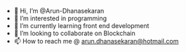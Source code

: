 - 👋 Hi, I’m @Arun-Dhanasekaran
- 👀 I’m interested in programming
- 🌱 I’m currently learning front end development
- 💞️ I’m looking to collaborate on Blockchain
- 📫 How to reach me @ arun.dhanasekaran@hotmail.com

<!---
Arun-Dhanasekaran/Arun-Dhanasekaran is a ✨ special ✨ repository because its `README.md` (this file) appears on your GitHub profile.
You can click the Preview link to take a look at your changes.
--->
